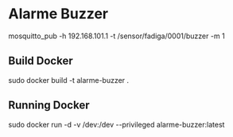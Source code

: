 # Alarme Buzzer

mosquitto_pub -h 192.168.101.1 -t /sensor/fadiga/0001/buzzer -m 1

## Build Docker
sudo docker build -t alarme-buzzer .
## Running Docker 
sudo docker run -d -v /dev:/dev --privileged  alarme-buzzer:latest


